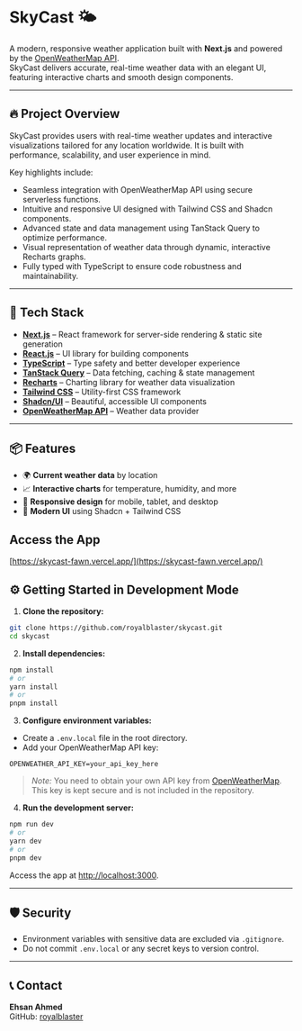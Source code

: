 # SkyCast 🌤️

A modern, responsive weather application built with **Next.js** and powered by the [OpenWeatherMap API](https://openweathermap.org/api).  
SkyCast delivers accurate, real-time weather data with an elegant UI, featuring interactive charts and smooth design components.

---

## 🔥 Project Overview

SkyCast provides users with real-time weather updates and interactive visualizations tailored for any location worldwide. It is built with performance, scalability, and user experience in mind.

Key highlights include:

- Seamless integration with OpenWeatherMap API using secure serverless functions.
- Intuitive and responsive UI designed with Tailwind CSS and Shadcn components.
- Advanced state and data management using TanStack Query to optimize performance.
- Visual representation of weather data through dynamic, interactive Recharts graphs.
- Fully typed with TypeScript to ensure code robustness and maintainability.

---

## 🚀 Tech Stack

- **[Next.js](https://nextjs.org/)** – React framework for server-side rendering & static site generation
- **[React.js](https://react.dev/)** – UI library for building components
- **[TypeScript](https://www.typescriptlang.org/)** – Type safety and better developer experience
- **[TanStack Query](https://tanstack.com/query)** – Data fetching, caching & state management
- **[Recharts](https://recharts.org/en-US/)** – Charting library for weather data visualization
- **[Tailwind CSS](https://tailwindcss.com/)** – Utility-first CSS framework
- **[Shadcn/UI](https://ui.shadcn.com/)** – Beautiful, accessible UI components
- **[OpenWeatherMap API](https://openweathermap.org/api)** – Weather data provider

---

## 📦 Features

- 🌍 **Current weather data** by location
- 📈 **Interactive charts** for temperature, humidity, and more
- 📱 **Responsive design** for mobile, tablet, and desktop
- 🎨 **Modern UI** using Shadcn + Tailwind CSS

## Access the App

[https://skycast-fawn.vercel.app/](https://skycast-fawn.vercel.app/)

## ⚙️ Getting Started in Development Mode

1. **Clone the repository:**

```bash
git clone https://github.com/royalblaster/skycast.git
cd skycast
```

2. **Install dependencies:**

```bash
npm install
# or
yarn install
# or
pnpm install
```

3. **Configure environment variables:**

- Create a `.env.local` file in the root directory.
- Add your OpenWeatherMap API key:

```
OPENWEATHER_API_KEY=your_api_key_here
```

> _Note:_ You need to obtain your own API key from [OpenWeatherMap](https://openweathermap.org/appid). This key is kept secure and is not included in the repository.

4. **Run the development server:**

```bash
npm run dev
# or
yarn dev
# or
pnpm dev
```

Access the app at [http://localhost:3000](http://localhost:3000).

---

## 🛡️ Security

- Environment variables with sensitive data are excluded via `.gitignore`.
- Do not commit `.env.local` or any secret keys to version control.

---

## 📞 Contact

**Ehsan Ahmed**  
GitHub: [royalblaster](https://github.com/royalblaster)
